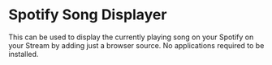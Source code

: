 # Spotify Song Displayer

This can be used to display the currently playing song on your Spotify on your Stream by adding just a browser source. No applications required to be installed.

